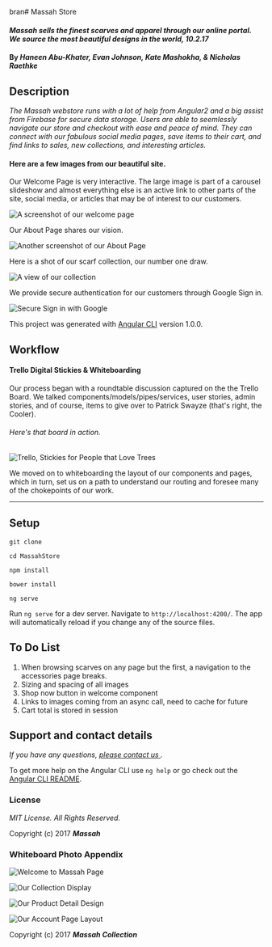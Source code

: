 bran# Massah Store

#### _Massah sells the finest scarves and apparel through our online portal. We source the most beautiful designs in the world, 10.2.17_

#### By _**Haneen Abu-Khater, Evan Johnson, Kate Mashokha, & Nicholas Raethke**_

## Description

_The Massah webstore runs with a lot of help from Angular2 and a big assist from Firebase for secure data storage.  Users are able to seemlessly navigate our store and checkout with ease and peace of mind.  They can connect with our fabulous social media pages, save items to their cart, and find links to sales, new collections, and interesting articles._

#### Here are a few images from our beautiful site.

Our Welcome Page is very interactive.  The large image is part of a carousel slideshow and almost everything else is an active link to other parts of the site, social media, or articles that may be of interest to our customers.

![A screenshot of our welcome page](src/resources/imgs/screenWel.png)

Our About Page shares our vision.

![Another screenshot of our About Page](src/resources/imgs/screenAbout.png)

Here is a shot of our scarf collection, our number one draw.

![A view of our collection](src/resources/imgs/screenCol.png)

We provide secure authentication for our customers through Google Sign in.

![Secure Sign in with Google](src/resources/imgs/screenSign.png)

 This project was generated with [Angular CLI](https://github.com/angular/angular-cli) version 1.0.0.

## Workflow

#### Trello Digital Stickies & Whiteboarding

Our process began with a roundtable discussion captured on the the Trello Board.  We talked components/models/pipes/services, user stories, admin stories, and of course, items to give over to Patrick Swayze (that's right, the Cooler).

###### Here's that board in action.

![Trello, Stickies for People that Love Trees](src/resources/imgs/trello.png)

We moved on to whiteboarding the layout of our components and pages, which in turn, set us on a path to understand our routing and foresee many of the chokepoints of our work.



***
## Setup

```console
git clone
```
```console
cd MassahStore
```
```console
npm install
```
```console
bower install
```
```console
ng serve
```

Run `ng serve` for a dev server. Navigate to `http://localhost:4200/`. The app will automatically reload if you change any of the source files.


## To Do List

1. When browsing scarves on any page but the first, a navigation to the accessories page breaks.
2. Sizing and spacing of all images
3. Shop now button in welcome component
4. Links to images coming from an async call, need to cache for future
5. Cart total is stored in session


## Support and contact details

_If you have any questions, [please contact us ](mailto:contact-us@massahcollection.com)._

To get more help on the Angular CLI use `ng help` or go check out the [Angular CLI README](https://github.com/angular/angular-cli/blob/master/README.md).

### License

*MIT License. All Rights Reserved.*

Copyright (c) 2017 **_Massah_**


### Whiteboard Photo Appendix

![Welcome to Massah Page](src/resources/imgs/welcome.jpg)

![Our Collection Display](src/resources/imgs/collection.jpg)

![Our Product Detail Design](src/resources/imgs/detail.jpg)

![Our Account Page Layout](src/resources/imgs/account.jpg)

Copyright (c) 2017 **_Massah Collection_**
